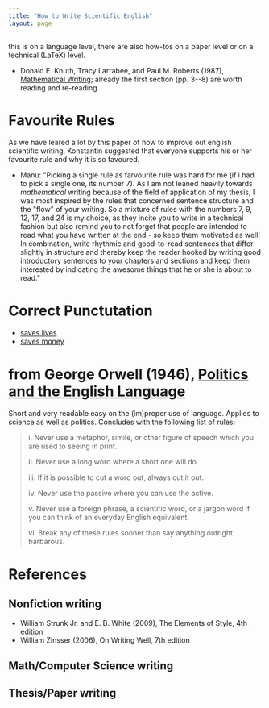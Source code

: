 ```yaml
---
title: "How to Write Scientific English"
layout: page
---
```


this is on a language level, there are also how-tos on a paper level
or on a technical (LaTeX) level.

- Donald E. Knuth, Tracy Larrabee, and Paul M. Roberts (1987),
  [Mathematical Writing](http://jmlr.csail.mit.edu/reviewing-papers/knuth_mathematical_writing.pdf);
  already the first section (pp. 3--8) are worth reading and re-reading

# Favourite Rules

As we have leared a lot by this paper of how to improve out english scientific writing, Konstantin suggested that everyone supports his or her favourite rule and why it is so favoured.

* Manu: "Picking a single rule as farvourite rule was hard for me (if i had to pick a single one, its number 7). As I am not leaned heavily towards _mathematical_ writing because of the field of application of my thesis, I was most inspired by the rules that concerned sentence structure and the "flow" of your writing. So a mixture of rules with the numbers 7, 9, 12, 17, and 24 is my choice, as they incite you to write in a technical fashion but also remind you to not forget that people are intended to read what you have written at the end - so keep them motivated as well! In combination, write rhythmic and good-to-read sentences that differ slightly in structure and thereby keep the reader hooked by writing good introductory sentences to your chapters and sections and keep them interested by indicating the awesome things that he or she is about to read."

# Correct Punctutation

- [saves lives](https://www.google.de/search?q=satzzeichen+retten+leben)
- [saves money](https://mobile.nytimes.com/2017/03/16/us/oxford-comma-lawsuit.html)

# from George Orwell (1946), [Politics and the English Language](http://www.orwell.ru/library/essays/politics/english/e_polit/)

Short and very readable easy on the (im)proper use of language. Applies to science as well as politics. Concludes with the following list of rules:

> i. Never use a metaphor, simile, or other figure of speech which you are used to seeing in print.
>
> ii. Never use a long word where a short one will do.
>
> iii. If it is possible to cut a word out, always cut it out.
>
> iv. Never use the passive where you can use the active.
>
> v. Never use a foreign phrase, a scientific word, or a jargon word if you can think of an everyday English equivalent.
>
> vi. Break any of these rules sooner than say anything outright barbarous.

# References

## Nonfiction writing

- William Strunk Jr. and E. B. White (2009), The Elements of Style,
  4th edition
- William Zinsser (2006), On Writing Well, 7th edition

## Math/Computer Science writing

## Thesis/Paper writing
